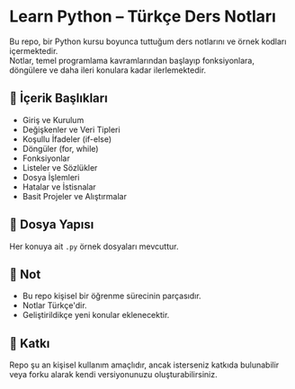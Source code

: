 # Learn Python – Türkçe Ders Notları

Bu repo, bir Python kursu boyunca tuttuğum ders notlarını ve örnek kodları içermektedir.  
Notlar, temel programlama kavramlarından başlayıp fonksiyonlara, döngülere ve daha ileri konulara kadar ilerlemektedir.

## 📌 İçerik Başlıkları

- Giriş ve Kurulum
- Değişkenler ve Veri Tipleri
- Koşullu İfadeler (if-else)
- Döngüler (for, while)
- Fonksiyonlar
- Listeler ve Sözlükler
- Dosya İşlemleri
- Hatalar ve İstisnalar
- Basit Projeler ve Alıştırmalar

## 📂 Dosya Yapısı

Her konuya ait `.py` örnek dosyaları mevcuttur.

## 📝 Not

- Bu repo kişisel bir öğrenme sürecinin parçasıdır.
- Notlar Türkçe'dir.
- Geliştirildikçe yeni konular eklenecektir.

## 🤝 Katkı

Repo şu an kişisel kullanım amaçlıdır, ancak isterseniz katkıda bulunabilir veya forku alarak kendi versiyonunuzu oluşturabilirsiniz.

